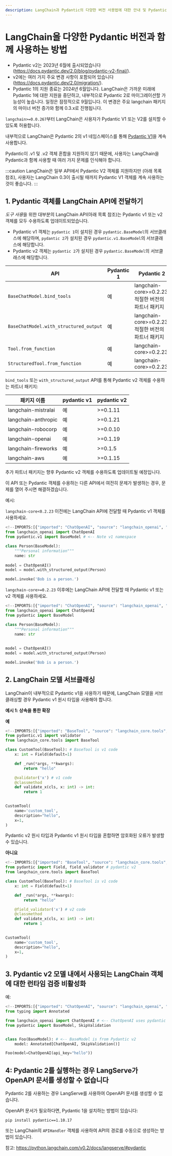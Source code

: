 ```yaml
---
description: LangChain과 Pydantic의 다양한 버전 사용법에 대한 안내 및 Pydantic v2의 주요 변경 사항을 설명합니다.
---
```


# LangChain을 다양한 Pydantic 버전과 함께 사용하는 방법

- Pydantic v2는 2023년 6월에 출시되었습니다 (https://docs.pydantic.dev/2.0/blog/pydantic-v2-final/).
- v2에는 여러 가지 주요 변경 사항이 포함되어 있습니다 (https://docs.pydantic.dev/2.0/migration/).
- Pydantic 1의 지원 종료는 2024년 6월입니다. LangChain은 가까운 미래에 Pydantic 1에 대한 지원을 중단하고,
내부적으로 Pydantic 2로 마이그레이션할 가능성이 높습니다. 일정은 잠정적으로 9월입니다. 이 변경은 주요 langchain 패키지의 마이너 버전 증가와 함께 0.3.x로 진행됩니다.

`langchain>=0.0.267`부터 LangChain은 사용자가 Pydantic V1 또는 V2를 설치할 수 있도록 허용합니다.

내부적으로 LangChain은 Pydantic 2의 v1 네임스페이스를 통해 [Pydantic V1](https://docs.pydantic.dev/latest/migration/#continue-using-pydantic-v1-features)을 계속 사용합니다.

Pydantic이 .v1 및 .v2 객체 혼합을 지원하지 않기 때문에, 사용자는 LangChain을 Pydantic과 함께 사용할 때 여러 가지 문제를 인식해야 합니다.

:::caution
LangChain은 일부 API에서 Pydantic V2 객체를 지원하지만 (아래 목록 참조), 사용자는 LangChain 0.3이 출시될 때까지 Pydantic V1 객체를 계속 사용하는 것이 좋습니다.
:::

## 1. Pydantic 객체를 LangChain API에 전달하기

*도구 사용*을 위한 대부분의 LangChain API(아래 목록 참조)는 Pydantic v1 또는 v2 객체를 모두 수용하도록 업데이트되었습니다.

* Pydantic v1 객체는 `pydantic 1`이 설치된 경우 `pydantic.BaseModel`의 서브클래스에 해당하며, `pydantic 2`가 설치된 경우 `pydantic.v1.BaseModel`의 서브클래스에 해당합니다.
* Pydantic v2 객체는 `pydantic 2`가 설치된 경우 `pydantic.BaseModel`의 서브클래스에 해당합니다.

| API                                    | Pydantic 1 | Pydantic 2                                                     |
|----------------------------------------|------------|----------------------------------------------------------------|
| `BaseChatModel.bind_tools`             | 예         | langchain-core>=0.2.23, 적절한 버전의 파트너 패키지             |
| `BaseChatModel.with_structured_output` | 예         | langchain-core>=0.2.23, 적절한 버전의 파트너 패키지             |
| `Tool.from_function`                   | 예         | langchain-core>=0.2.23                                         |
| `StructuredTool.from_function`         | 예         | langchain-core>=0.2.23                                         |

`bind_tools` 또는 `with_structured_output` API를 통해 Pydantic v2 객체를 수용하는 파트너 패키지:

| 패키지 이름          | pydantic v1 | pydantic v2 |
|---------------------|-------------|-------------|
| langchain-mistralai | 예          | >=0.1.11    |
| langchain-anthropic | 예          | >=0.1.21    |
| langchain-robocorp  | 예          | >=0.0.10    |
| langchain-openai    | 예          | >=0.1.19    |
| langchain-fireworks | 예          | >=0.1.5     |
| langchain-aws       | 예          | >=0.1.15    |

추가 파트너 패키지는 향후 Pydantic v2 객체를 수용하도록 업데이트될 예정입니다.

이 API 또는 Pydantic 객체를 수용하는 다른 API에서 여전히 문제가 발생하는 경우, 문제를 열어 주시면 해결하겠습니다.

예시:

`langchain-core<0.2.23` 이전에는 LangChain API에 전달할 때 Pydantic v1 객체를 사용하세요.

```python
<!--IMPORTS:[{"imported": "ChatOpenAI", "source": "langchain_openai", "docs": "https://api.python.langchain.com/en/latest/chat_models/langchain_openai.chat_models.base.ChatOpenAI.html", "title": "How to use LangChain with different Pydantic versions"}]-->
from langchain_openai import ChatOpenAI
from pydantic.v1 import BaseModel # <-- Note v1 namespace

class Person(BaseModel):
    """Personal information"""
    name: str
    
model = ChatOpenAI()
model = model.with_structured_output(Person)

model.invoke('Bob is a person.')
```


`langchain-core>=0.2.23` 이후에는 LangChain API에 전달할 때 Pydantic v1 또는 v2 객체를 사용하세요.

```python
<!--IMPORTS:[{"imported": "ChatOpenAI", "source": "langchain_openai", "docs": "https://api.python.langchain.com/en/latest/chat_models/langchain_openai.chat_models.base.ChatOpenAI.html", "title": "How to use LangChain with different Pydantic versions"}]-->
from langchain_openai import ChatOpenAI
from pydantic import BaseModel

class Person(BaseModel):
    """Personal information"""
    name: str
    
    
model = ChatOpenAI()
model = model.with_structured_output(Person)

model.invoke('Bob is a person.')
```


## 2. LangChain 모델 서브클래싱

LangChain이 내부적으로 Pydantic v1을 사용하기 때문에, LangChain 모델을 서브클래싱할 경우 Pydantic v1 원시 타입을 사용해야 합니다.

**예시 1: 상속을 통한 확장**

**예** 

```python
<!--IMPORTS:[{"imported": "BaseTool", "source": "langchain_core.tools", "docs": "https://api.python.langchain.com/en/latest/tools/langchain_core.tools.base.BaseTool.html", "title": "How to use LangChain with different Pydantic versions"}]-->
from pydantic.v1 import validator
from langchain_core.tools import BaseTool

class CustomTool(BaseTool): # BaseTool is v1 code
    x: int = Field(default=1)

    def _run(*args, **kwargs):
        return "hello"

    @validator('x') # v1 code
    @classmethod
    def validate_x(cls, x: int) -> int:
        return 1
    

CustomTool(
    name='custom_tool',
    description="hello",
    x=1,
)
```


Pydantic v2 원시 타입과 Pydantic v1 원시 타입을 혼합하면 암호화된 오류가 발생할 수 있습니다.

**아니요** 

```python
<!--IMPORTS:[{"imported": "BaseTool", "source": "langchain_core.tools", "docs": "https://api.python.langchain.com/en/latest/tools/langchain_core.tools.base.BaseTool.html", "title": "How to use LangChain with different Pydantic versions"}]-->
from pydantic import Field, field_validator # pydantic v2
from langchain_core.tools import BaseTool

class CustomTool(BaseTool): # BaseTool is v1 code
    x: int = Field(default=1)

    def _run(*args, **kwargs):
        return "hello"

    @field_validator('x') # v2 code
    @classmethod
    def validate_x(cls, x: int) -> int:
        return 1
    

CustomTool( 
    name='custom_tool',
    description="hello",
    x=1,
)
```


## 3. Pydantic v2 모델 내에서 사용되는 LangChain 객체에 대한 런타임 검증 비활성화

예:

```python
<!--IMPORTS:[{"imported": "ChatOpenAI", "source": "langchain_openai", "docs": "https://api.python.langchain.com/en/latest/chat_models/langchain_openai.chat_models.base.ChatOpenAI.html", "title": "How to use LangChain with different Pydantic versions"}]-->
from typing import Annotated

from langchain_openai import ChatOpenAI # <-- ChatOpenAI uses pydantic v1
from pydantic import BaseModel, SkipValidation


class Foo(BaseModel): # <-- BaseModel is from Pydantic v2
    model: Annotated[ChatOpenAI, SkipValidation()]

Foo(model=ChatOpenAI(api_key="hello"))
```


## 4: Pydantic 2를 실행하는 경우 LangServe가 OpenAPI 문서를 생성할 수 없습니다

Pydantic 2를 사용하는 경우 LangServe를 사용하여 OpenAPI 문서를 생성할 수 없습니다.

OpenAPI 문서가 필요하다면, Pydantic 1을 설치하는 방법이 있습니다:

`pip install pydantic==1.10.17`

또는 LangChain의 `APIHandler` 객체를 사용하여 API의 경로를 수동으로 생성하는 방법이 있습니다.

참고: https://python.langchain.com/v0.2/docs/langserve/#pydantic